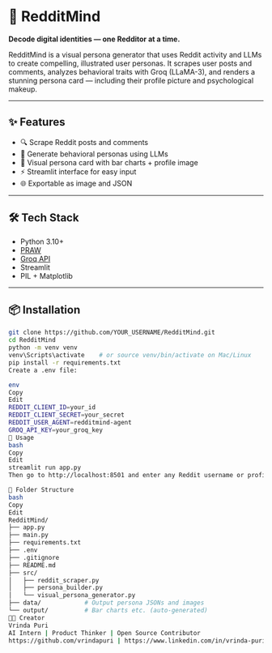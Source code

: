 # 🧠 RedditMind

**Decode digital identities — one Redditor at a time.**

RedditMind is a visual persona generator that uses Reddit activity and LLMs to create compelling, illustrated user personas. It scrapes user posts and comments, analyzes behavioral traits with Groq (LLaMA-3), and renders a stunning persona card — including their profile picture and psychological makeup.

---

## ✨ Features

- 🔍 Scrape Reddit posts and comments
- 🧬 Generate behavioral personas using LLMs
- 🎨 Visual persona card with bar charts + profile image
- ⚡ Streamlit interface for easy input
- 🌐 Exportable as image and JSON



---

## 🛠️ Tech Stack

- Python 3.10+
- [PRAW](https://praw.readthedocs.io/)
- [Groq API](https://console.groq.com/)
- Streamlit
- PIL + Matplotlib

---

## 📦 Installation

```bash
git clone https://github.com/YOUR_USERNAME/RedditMind.git
cd RedditMind
python -m venv venv
venv\Scripts\activate    # or source venv/bin/activate on Mac/Linux
pip install -r requirements.txt
Create a .env file:

env
Copy
Edit
REDDIT_CLIENT_ID=your_id
REDDIT_CLIENT_SECRET=your_secret
REDDIT_USER_AGENT=redditmind-agent
GROQ_API_KEY=your_groq_key
🧪 Usage
bash
Copy
Edit
streamlit run app.py
Then go to http://localhost:8501 and enter any Reddit username or profile link.

📁 Folder Structure
bash
Copy
Edit
RedditMind/
├── app.py
├── main.py
├── requirements.txt
├── .env
├── .gitignore
├── README.md
├── src/
│   ├── reddit_scraper.py
│   ├── persona_builder.py
│   └── visual_persona_generator.py
├── data/            # Output persona JSONs and images
└── output/          # Bar charts etc. (auto-generated)
🧑‍🎨 Creator
Vrinda Puri
AI Intern | Product Thinker | Open Source Contributor
https://github.com/vrindapuri | https://www.linkedin.com/in/vrinda-puri-77583224a/